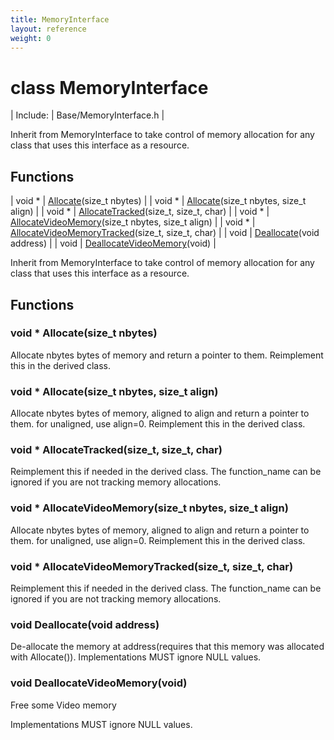 ```yaml
---
title: MemoryInterface
layout: reference
weight: 0
---
```

class MemoryInterface
===

| Include: | Base/MemoryInterface.h |

Inherit from MemoryInterface to take control of memory allocation for any class that uses
this interface as a resource.
  


Functions
---

| void * | [Allocate](#Allocate)(size_t nbytes) |
| void * | [Allocate](#Allocate)(size_t nbytes, size_t align) |
| void * | [AllocateTracked](#AllocateTracked)(size_t, size_t, char) |
| void * | [AllocateVideoMemory](#AllocateVideoMemory)(size_t nbytes, size_t align) |
| void * | [AllocateVideoMemoryTracked](#AllocateVideoMemoryTracked)(size_t, size_t, char) |
| void | [Deallocate](#Deallocate)(void address) |
| void | [DeallocateVideoMemory](#DeallocateVideoMemory)(void) |

Inherit from MemoryInterface to take control of memory allocation for any class that uses
this interface as a resource.
  


Functions
---
<a name="Allocate"></a>
### void * Allocate(size_t nbytes)
Allocate nbytes bytes of memory and return a pointer to them.
Reimplement this in the derived class.
<a name="Allocate"></a>
### void * Allocate(size_t nbytes, size_t align)
Allocate nbytes bytes of memory, aligned to align and return a pointer to them. for unaligned, use align=0.
Reimplement this in the derived class.
<a name="AllocateTracked"></a>
### void * AllocateTracked(size_t, size_t, char)
Reimplement this if needed in the derived class. The function_name can be ignored if you are not tracking memory allocations.
<a name="AllocateVideoMemory"></a>
### void * AllocateVideoMemory(size_t nbytes, size_t align)
Allocate nbytes bytes of memory, aligned to align and return a pointer to them. for unaligned, use align=0.
Reimplement this in the derived class.
<a name="AllocateVideoMemoryTracked"></a>
### void * AllocateVideoMemoryTracked(size_t, size_t, char)
Reimplement this if needed in the derived class. The function_name can be ignored if you are not tracking memory allocations.
<a name="Deallocate"></a>
### void Deallocate(void address)
De-allocate the memory at address(requires that this memory was allocated with Allocate()).
Implementations MUST ignore NULL values.
<a name="DeallocateVideoMemory"></a>
### void DeallocateVideoMemory(void)
Free some Video memory

Implementations MUST ignore NULL values.
